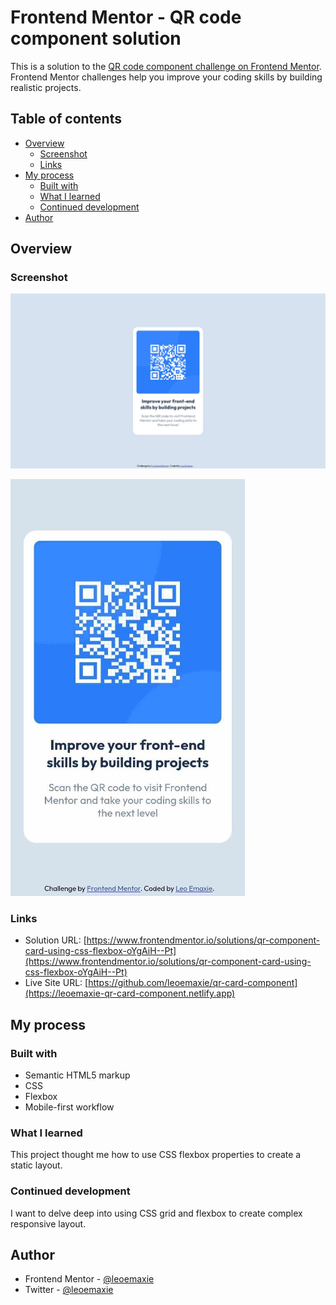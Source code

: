 # Frontend Mentor - QR code component solution

This is a solution to the [QR code component challenge on Frontend Mentor](https://www.frontendmentor.io/challenges/qr-code-component-iux_sIO_H). Frontend Mentor challenges help you improve your coding skills by building realistic projects.

## Table of contents

- [Overview](#overview)
  - [Screenshot](#screenshot)
  - [Links](#links)
- [My process](#my-process)
  - [Built with](#built-with)
  - [What I learned](#what-i-learned)
  - [Continued development](#continued-development)
- [Author](#author)


## Overview

### Screenshot

![](/screenshots/desktop-screenshot.jpeg)


![](/screenshots/mobile-screenshot.jpg)

### Links

- Solution URL: [https://www.frontendmentor.io/solutions/qr-component-card-using-css-flexbox-oYgAiH--Pt](https://www.frontendmentor.io/solutions/qr-component-card-using-css-flexbox-oYgAiH--Pt)
- Live Site URL: [https://github.com/leoemaxie/qr-card-component](https://leoemaxie-qr-card-component.netlify.app)


## My process

### Built with

- Semantic HTML5 markup
- CSS
- Flexbox
- Mobile-first workflow

### What I learned

This project thought me how to use CSS flexbox properties to create a static layout.

### Continued development

I want to delve deep into using CSS grid and flexbox to create complex responsive layout.


## Author

- Frontend Mentor - [@leoemaxie](https://www.frontendmentor.io/profile/leoemaxie)
- Twitter - [@leoemaxie](https://www.twitter.com/leoemaxie)


